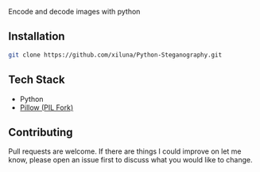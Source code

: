 Encode and decode images with python

## Installation

```bash
git clone https://github.com/xiluna/Python-Steganography.git
```

## Tech Stack
 
- Python
- [Pillow (PIL Fork)](https://github.com/xiluna/Python-Steganography.git)

## Contributing
Pull requests are welcome. If there are things I could improve on let me know, please open an issue first to discuss what you would like to change.
